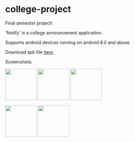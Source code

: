 # college-project
Final semester project!

'Notify' is a college announcement application.

Supports android devices running on android 8.0 and above.

Download apk file [here](https://github.com/wolfian/college-project/blob/master/Notify.apk).

Screenshots:
<p float="left">
  <img src="https://wolfian.github.io/college-project/images/notify1.png" width="100" />
  <img src="https://wolfian.github.io/college-project/images/notify2.png" width="100" /> 
  <img src="https://wolfian.github.io/college-project/images/notify3.png" width="100" />
</p>

<p float="left">
  <img src="https://github.com/wolfian/college-project/raw/master/images/notify4.jpg" width="100" />
  <img src="https://github.com/wolfian/college-project/raw/master/images/notify5.jpg" width="100" />
</p>
